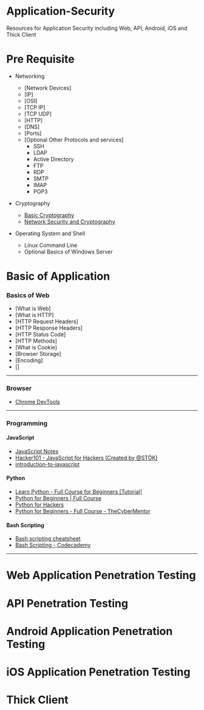 # Application-Security
Resources for Application Security including Web, API, Android, iOS and Thick Client
# Pre Requisite
- Networking
  - [Network Devices] 
  - [IP] 
  - [OSI]
  - [TCP IP]
  - [TCP UDP] 
  - [HTTP]
  - [DNS]
  - [Ports]
  - [Optional Other Protocols and services]
    - SSH
    - LDAP
    - Active Directory
    - FTP
    - RDP
    - SMTP
    - IMAP
    - POP3
  
  
- Cryptography
  - [Basic Cryptography](https://www.youtube.com/watch?v=C7vmouDOJYM)
  - [Network Security and Cryptography](https://www.youtube.com/playlist?list=PLLOxZwkBK52Ch0y2lLtfepy4Lt_SVkwo3)

- Operating System and Shell
  - Linux Command Line
  - Optional Basics of Windows Server

# Basic of Application

### Basics of Web
- [What is Web]
- [What is HTTP]
- [HTTP Request Headers]
- [HTTP Response Headers]
- [HTTP Status Code]
- [HTTP Methods]
- [What is Cookie]
- [Browser Storage]
- [Encoding]
- []

---

### Browser
- [Chrome DevTools](https://developer.chrome.com/docs/devtools/)

---

### Programming
#### JavaScript 
- [JavaScript Notes ](https://github.com/Anof-cyber/Application-Security/blob/main/Basic/JAVASCRIPT%20Notes.pdf)
- [Hacker101 - JavaScript for Hackers (Created by @STÖK)](https://www.youtube.com/watch?v=FTeE3OrTNoA)
- [introduction-to-javascript](https://www.codecademy.com/learn/introduction-to-javascript)

#### Python
- [Learn Python - Full Course for Beginners [Tutorial]](https://www.youtube.com/watch?v=rfscVS0vtbw)
- [Python for Beginners | Full Course](https://www.youtube.com/watch?v=YfO28Ihehbk)
- [Python for Hackers](https://www.thepythoncode.com/topic/ethical-hacking)
- [Python for Beginners - Full Course - TheCyberMentor](https://www.youtube.com/watch?v=7utwZYKweho)

#### Bash Scripting
- [Bash scripting cheatsheet](https://devhints.io/bash)
- [Bash Scripting - Codecademy](https://www.codecademy.com/learn/bash-scripting/modules/bash-scripting)
---

# Web Application Penetration Testing

# API Penetration Testing

# Android Application Penetration Testing

# iOS Application Penetration Testing

# Thick Client 
